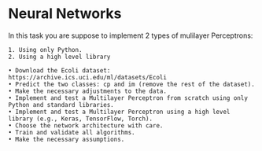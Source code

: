 # Neural Networks
In this task you are suppose to implement 2 types of mulilayer Perceptrons:

	1. Using only Python.
	2. Using a high level library 

	• Download the Ecoli dataset: https://archive.ics.uci.edu/ml/datasets/Ecoli 
	• Predict the two classes: cp and im (remove the rest of the dataset). 
	• Make the necessary adjustments to the data. 
	• Implement and test a Multilayer Perceptron from scratch using only Python and standard libraries. 
	• Implement and test a Multilayer Perceptron using a high level library (e.g., Keras, TensorFlow, Torch). 
	• Choose the network architecture with care. 
	• Train and validate all algorithms. 
	• Make the necessary assumptions.
